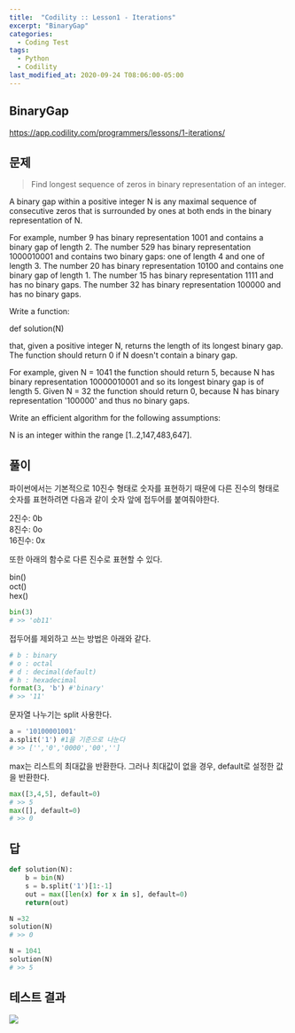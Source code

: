 ```yaml
---
title:  "Codility :: Lesson1 - Iterations"
excerpt: "BinaryGap"
categories:
  - Coding Test
tags:
  - Python
  - Codility
last_modified_at: 2020-09-24 T08:06:00-05:00
---
```



BinaryGap
-----------------------
<https://app.codility.com/programmers/lessons/1-iterations/>

문제
-------------------------
> Find longest sequence of zeros in binary representation of an integer.

A binary gap within a positive integer N is any maximal sequence of consecutive zeros that is surrounded by ones at both ends in the binary representation of N.

For example, number 9 has binary representation 1001 and contains a binary gap of length 2. The number 529 has binary representation 1000010001 and contains two binary gaps: one of length 4 and one of length 3. The number 20 has binary representation 10100 and contains one binary gap of length 1. The number 15 has binary representation 1111 and has no binary gaps. The number 32 has binary representation 100000 and has no binary gaps.

Write a function:

def solution(N)

that, given a positive integer N, returns the length of its longest binary gap. The function should return 0 if N doesn't contain a binary gap.

For example, given N = 1041 the function should return 5, because N has binary representation 10000010001 and so its longest binary gap is of length 5. Given N = 32 the function should return 0, because N has binary representation '100000' and thus no binary gaps.

Write an efficient algorithm for the following assumptions:

N is an integer within the range [1..2,147,483,647].

풀이
--------------

파이썬에서는 기본적으로 10진수 형태로 숫자를 표현하기 때문에 다른 진수의 형태로 숫자를 표현하려면 다음과 같이 숫자 앞에 접두어를 붙여줘야한다.

2진수: 0b  
8진수: 0o  
16진수: 0x  

또한 아래의 함수로 다른 진수로 표현할 수 있다.

bin()   
oct()   
hex()  


``` python
bin(3)
# >> 'ob11'
```


접두어를 제외하고 쓰는 방법은 아래와 같다.


``` python
# b : binary
# o : octal
# d : decimal(default)
# h : hexadecimal
format(3, 'b') #'binary'  
# >> '11'
```



문자열 나누기는 split 사용한다.

``` python
a = '10100001001'
a.split('1') #1을 기준으로 나눈다
# >> ['','0','0000','00','']
```

max는 리스트의 최대값을 반환한다.
그러나 최대값이 없을 경우, default로 설정한 값을 반환한다.


``` python
max([3,4,5], default=0)
# >> 5
max([], default=0)
# >> 0
```

답
--------------

``` python
def solution(N):
    b = bin(N)
    s = b.split('1')[1:-1]
    out = max([len(x) for x in s], default=0)
    return(out)

N =32
solution(N)
# >> 0

N = 1041
solution(N)
# >> 5
```

테스트 결과
--------------

![](/assets/images/2020-09-24_lesson1_binarygap-9d11e48d.png)

